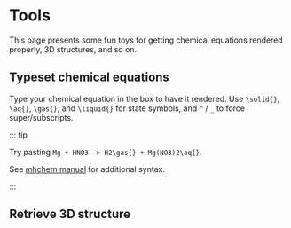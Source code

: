 # Tools

This page presents some fun toys for getting chemical equations rendered properly, 3D structures, and so on.

## Typeset chemical equations

Type your chemical equation in the box to have it rendered.  Use `\solid{}`, `\aq{}`, `\gas{}`, and `\liquid{}` for state symbols, and `^` / `_` to force super/subscripts.

::: tip

Try pasting `Mg + HNO3 -> H2\gas{} + Mg(NO3)2\aq{}`.


See [mhchem manual](https://mhchem.github.io/MathJax-mhchem/) for additional syntax.

:::

<equation-typer />

## Retrieve 3D structure

<mol-retriever />